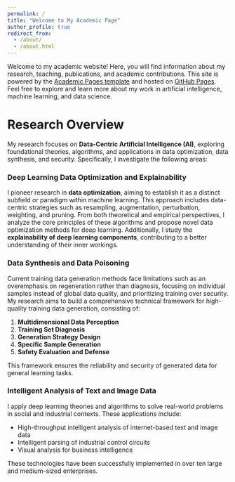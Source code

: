 ```yaml
---
permalink: /
title: "Welcome to My Academic Page"
author_profile: true
redirect_from: 
  - /about/
  - /about.html
---
```



Welcome to my academic website! Here, you will find information about my research, teaching, publications, and academic contributions. This site is powered by the [Academic Pages template](https://github.com/academicpages/academicpages.github.io) and hosted on [GitHub Pages](https://pages.github.com). Feel free to explore and learn more about my work in artificial intelligence, machine learning, and data science.

Research Overview
======
My research focuses on **Data-Centric Artificial Intelligence (AI)**, exploring foundational theories, algorithms, and applications in data optimization, data synthesis, and security. Specifically, I investigate the following areas:

### Deep Learning Data Optimization and Explainability
I pioneer research in **data optimization**, aiming to establish it as a distinct subfield or paradigm within machine learning. This approach includes data-centric strategies such as resampling, augmentation, perturbation, weighting, and pruning. From both theoretical and empirical perspectives, I analyze the core principles of these algorithms and propose novel data optimization methods for deep learning. Additionally, I study the **explainability of deep learning components**, contributing to a better understanding of their inner workings.

### Data Synthesis and Data Poisoning
Current training data generation methods face limitations such as an overemphasis on regeneration rather than diagnosis, focusing on individual samples instead of global data quality, and prioritizing training over security. My research aims to build a comprehensive technical framework for high-quality training data generation, consisting of:  
1. **Multidimensional Data Perception**  
2. **Training Set Diagnosis**  
3. **Generation Strategy Design**  
4. **Specific Sample Generation**  
5. **Safety Evaluation and Defense**  

This framework ensures the reliability and security of generated data for general learning tasks.

### Intelligent Analysis of Text and Image Data  
I apply deep learning theories and algorithms to solve real-world problems in social and industrial contexts. These applications include:  
- High-throughput intelligent analysis of internet-based text and image data  
- Intelligent parsing of industrial control circuits  
- Visual analysis for business intelligence  

These technologies have been successfully implemented in over ten large and medium-sized enterprises.


